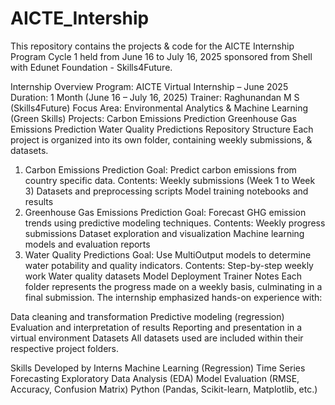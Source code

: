 # AICTE_Intership
This repository contains the projects & code for the AICTE Internship Program Cycle 1 held from June 16 to July 16, 2025 sponsored from Shell with Edunet Foundation - Skills4Future.

Internship Overview
Program: AICTE Virtual Internship – June 2025
Duration: 1 Month (June 16 – July 16, 2025)
Trainer: Raghunandan M S (Skills4Future)
Focus Area: Environmental Analytics & Machine Learning (Green Skills)
Projects:
Carbon Emissions Prediction
Greenhouse Gas Emissions Prediction
Water Quality Predictions
Repository Structure
Each project is organized into its own folder, containing weekly submissions, & datasets.

1. Carbon Emissions Prediction
Goal: Predict carbon emissions from country specific data.
Contents:
Weekly submissions (Week 1 to Week 3)
Datasets and preprocessing scripts
Model training notebooks and results
2. Greenhouse Gas Emissions Prediction
Goal: Forecast GHG emission trends using predictive modeling techniques.
Contents:
Weekly progress submissions
Dataset exploration and visualization
Machine learning models and evaluation reports
3. Water Quality Predictions
Goal: Use MultiOutput models to determine water potability and quality indicators.
Contents:
Step-by-step weekly work
Water quality datasets
Model Deployment
Trainer Notes
Each folder represents the progress made on a weekly basis, culminating in a final submission. The internship emphasized hands-on experience with:

Data cleaning and transformation
Predictive modeling (regression)
Evaluation and interpretation of results
Reporting and presentation in a virtual environment
Datasets
All datasets used are included within their respective project folders.

Skills Developed by Interns
Machine Learning (Regression)
Time Series Forecasting
Exploratory Data Analysis (EDA)
Model Evaluation (RMSE, Accuracy, Confusion Matrix)
Python (Pandas, Scikit-learn, Matplotlib, etc.)
